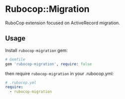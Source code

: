 # Rubocop::Migration

RuboCop extension focused on ActiveRecord migration.

## Usage

Install `rubocop-migration` gem:

```ruby
# Gemfile
gem 'rubocop-migration', require: false
```

then require `rubocop-migration` in your .rubocop.yml:

```yaml
# .rubocop.yml
require:
  - rubocop-migration
```
